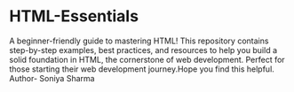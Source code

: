# HTML-Essentials
A beginner-friendly guide to mastering HTML! This repository contains step-by-step examples, best practices, and resources to help you build a solid foundation in HTML, the cornerstone of web development. Perfect for those starting their web development journey.Hope you find this helpful.
<br>Author- Soniya Sharma</br>
